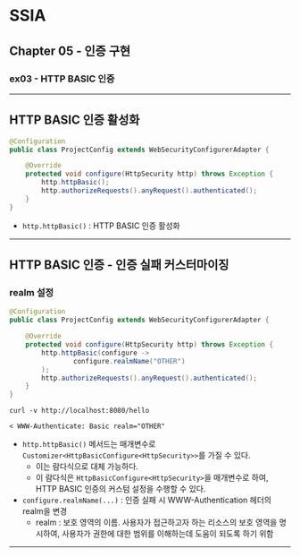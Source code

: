 # SSIA
## Chapter 05 - 인증 구현
### ex03 - HTTP BASIC 인증

---

## HTTP BASIC 인증 활성화
```java
@Configuration
public class ProjectConfig extends WebSecurityConfigurerAdapter {

    @Override
    protected void configure(HttpSecurity http) throws Exception {
        http.httpBasic();
        http.authorizeRequests().anyRequest().authenticated();
    }
}
```
- `http.httpBasic()` : HTTP BASIC 인증 활성화

---

## HTTP BASIC 인증 - 인증 실패 커스터마이징

### realm 설정
```java
@Configuration
public class ProjectConfig extends WebSecurityConfigurerAdapter {

    @Override
    protected void configure(HttpSecurity http) throws Exception {
        http.httpBasic(configure ->
                configure.realmName("OTHER")
        );
        http.authorizeRequests().anyRequest().authenticated();
    }
}
```
```shell
curl -v http://localhost:8080/hello
```
```shell
< WWW-Authenticate: Basic realm="OTHER"
```
- `http.httpBasic()` 메서드는 매개변수로 `Customizer<HttpBasicConfigure<HttpSecurity>>`를 가질 수 있다.
  - 이는 람다식으로 대체 가능하다.
  - 이 람다식은 `HttpBasicConfigure<HttpSecurity>`을 매개변수로 하여, HTTP BASIC 인증의 커스텀 설정을 수행할 수 있다.
- `configure.realmName(...)` : 인증 실패 시 WWW-Authentication 헤더의 realm을 변경
  - realm : 보호 영역의 이름. 사용자가 접근하고자 하는 리소스의 보호 영역을 명시하여, 사용자가 권한에 대한 범위를 이해하는데 도움이 되도록
  하기 위함

---
